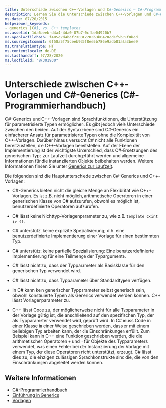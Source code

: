 ```yaml
---
title: Unterschiede zwischen C++-Vorlagen und C#-Generics – C#-Programmierhandbuch
description: Lernen Sie die Unterschiede zwischen C++-Vorlagen und C#-Generics kennen. Beides sind Sprachfeatures, die Unterstützung für parametrisierte Typen bieten.
ms.date: 07/20/2015
helpviewer_keywords:
- generics [C#], vs. C++ templates
ms.assetid: 1da6beeb-d4a4-4da0-87b7-0cfbe04920b7
ms.openlocfilehash: f405e2d4bef730317703b3b8470edef5b89f0bed
ms.sourcegitcommit: 6f58a5f75ceeb936f8ee5b786e9adb81a9a3bee9
ms.translationtype: HT
ms.contentlocale: de-DE
ms.lasthandoff: 07/28/2020
ms.locfileid: "87301930"
---
```

# <a name="differences-between-c-templates-and-c-generics-c-programming-guide"></a>Unterschiede zwischen C++-Vorlagen und C#-Generics (C#-Programmierhandbuch)
C#-Generics und C++-Vorlagen sind Sprachfunktionen, die Unterstützung für parametrisierte Typen ermöglichen. Es gibt jedoch viele Unterschiede zwischen den beiden. Auf der Syntaxebene sind C#-Generics ein einfacherer Ansatz für parametrisierte Typen ohne die Komplexität von C++-Vorlagen. Darüber hinaus versucht C# nicht alle Funktionen bereitzustellen, die C++-Vorlagen bereitstellen. Auf der Ebene der Implementierung ist der wichtigste Unterschied, dass C#-Ersetzungen des generischen Typs zur Laufzeit durchgeführt werden und allgemeine Informationen für die instanziierten Objekte beibehalten werden. Weitere Informationen finden Sie unter [Generics zur Laufzeit](./generics-in-the-run-time.md).  
  
 Die folgenden sind die Hauptunterschiede zwischen C#-Generics und C++-Vorlagen:  
  
- C#-Generics bieten nicht die gleiche Menge an Flexibilität wie C++-Vorlagen. Es ist z.B. nicht möglich, arithmetische Operatoren in einer generischen Klasse von C# aufzurufen, obwohl es möglich ist, benutzerdefinierte Operatoren aufzurufen.  
  
- C# lässt keine Nichttyp-Vorlagenparameter zu, wie z.B. `template C<int i> {}`.  
  
- C# unterstützt keine explizite Spezialisierung; d.h. eine benutzerdefinierte Implementierung einer Vorlage für einen bestimmten Typ.  
  
- C# unterstützt keine partielle Spezialisierung: Eine benutzerdefinierte Implementierung für eine Teilmenge der Typargumente.  
  
- C# lässt nicht zu, dass der Typparameter als Basisklasse für den generischen Typ verwendet wird.  
  
- C# lässt nicht zu, dass Typparameter über Standardtypen verfügen.  
  
- In C# kann kein generischer Typparameter selbst generisch sein, obwohl konstruierte Typen als Generics verwendet werden können. C++ lässt Vorlagenparameter zu.  
  
- C++ lässt Code zu, der möglicherweise nicht für alle Typparameter in der Vorlage gültig ist, die anschließend auf den spezifischen Typ, der als Typparameter verwendet wird, geprüft wird. In C# muss Code in einer Klasse in einer Weise geschrieben werden, dass er mit einem beliebigen Typ arbeiten kann, der die Einschränkungen erfüllt. Zum Beispiel kann in C++ eine Funktion geschrieben werden, die die arithmetischen Operatoren `+` und `-` für Objekte des Typparameters verwendet, was einen Fehler bei der Instanziierung der Vorlage mit einem Typ, der diese Operatoren nicht unterstützt, erzeugt. C# lässt dies zu; die einzigen zulässigen Sprachkonstrukte sind die, die von den Einschränkungen abgeleitet werden können.  
  
## <a name="see-also"></a>Weitere Informationen

- [C#-Programmierhandbuch](../index.md)
- [Einführung in Generics](./index.md)
- [Vorlagen](/cpp/cpp/templates-cpp)
